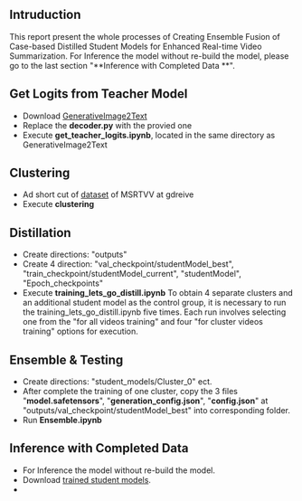 ## Intruduction

This report present the whole processes of Creating Ensemble Fusion of Case-based Distilled Student Models for Enhanced Real-time Video Summarization. For Inference the model without re-build the model, please go to the last section "**Inference with Completed Data **".

## Get Logits from Teacher Model
- Download [GenerativeImage2Text](https://github.com/microsoft/GenerativeImage2Text/)
- Replace the **decoder.py** with the provied one
- Execute **get_teacher_logits.ipynb**, located in the same directory as GenerativeImage2Text

## Clustering
- Ad short cut of [dataset](https://drive.google.com/drive/u/0/folders/17MWu0h-yH4YA29dcOURYvg56VdNdQBrA/) of MSRTVV at gdreive
- Execute **clustering**

## Distillation
- Create directions: "outputs"
- Create 4 direction: "val_checkpoint/studentModel_best", "train_checkpoint/studentModel_current", "studentModel", "Epoch_checkpoints"
- Execute **training_lets_go_distill.ipynb**
  To obtain 4 separate clusters and an additional student model as the control group, it is necessary to run the training_lets_go_distill.ipynb five times. Each run involves selecting one from the "for all videos training" and four "for cluster videos training" options for execution.

## Ensemble & Testing
- Create directions: "student_models/Cluster_0" ect.
- After complete the training of one cluster, copy the 3 files "**model.safetensors**", "**generation_config.json**", "**config.json**" at "outputs/val_checkpoint/studentModel_best" into corresponding folder.
- Run **Ensemble.ipynb**

## Inference with Completed Data 
- For Inference the model without re-build the model.
- Download [trained student models](https://drive.google.com/drive/folders/1nIZgixmE2lREckPZ8pRNIGxSHbp_4iNs?usp=sharing/).
- 


